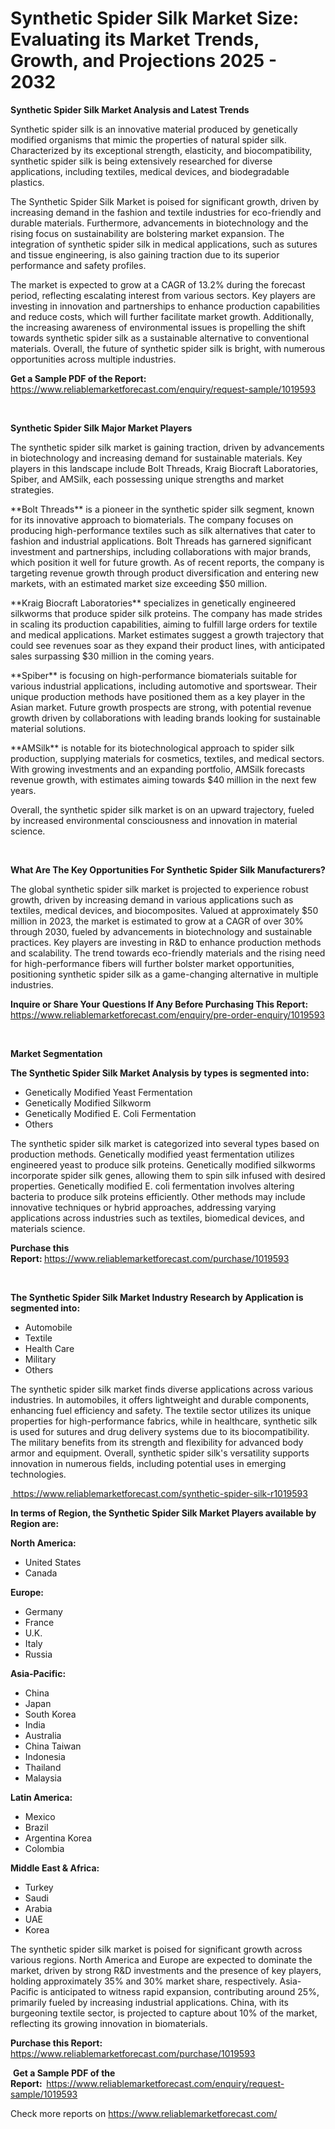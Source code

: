 <p><h1>Synthetic Spider Silk Market Size: Evaluating its Market Trends, Growth, and Projections 2025 - 2032</h1></p><p><strong>Synthetic Spider Silk Market Analysis and Latest Trends</strong></p>
<p><p>Synthetic spider silk is an innovative material produced by genetically modified organisms that mimic the properties of natural spider silk. Characterized by its exceptional strength, elasticity, and biocompatibility, synthetic spider silk is being extensively researched for diverse applications, including textiles, medical devices, and biodegradable plastics. </p><p>The Synthetic Spider Silk Market is poised for significant growth, driven by increasing demand in the fashion and textile industries for eco-friendly and durable materials. Furthermore, advancements in biotechnology and the rising focus on sustainability are bolstering market expansion. The integration of synthetic spider silk in medical applications, such as sutures and tissue engineering, is also gaining traction due to its superior performance and safety profiles.</p><p>The market is expected to grow at a CAGR of 13.2% during the forecast period, reflecting escalating interest from various sectors. Key players are investing in innovation and partnerships to enhance production capabilities and reduce costs, which will further facilitate market growth. Additionally, the increasing awareness of environmental issues is propelling the shift towards synthetic spider silk as a sustainable alternative to conventional materials. Overall, the future of synthetic spider silk is bright, with numerous opportunities across multiple industries.</p></p>
<p><strong>Get a Sample PDF of the Report:&nbsp;</strong> <a href="https://www.reliablemarketforecast.com/enquiry/request-sample/1019593?utm_campaign=1167&utm_medium=2&utm_source=Github&utm_content=ia&utm_term=30012025&utm_id=synthetic-spider-silk">https://www.reliablemarketforecast.com/enquiry/request-sample/1019593</a></p>
<p>&nbsp;</p>
<p><strong>Synthetic Spider Silk Major Market Players</strong></p>
<p><p>The synthetic spider silk market is gaining traction, driven by advancements in biotechnology and increasing demand for sustainable materials. Key players in this landscape include Bolt Threads, Kraig Biocraft Laboratories, Spiber, and AMSilk, each possessing unique strengths and market strategies.</p><p>**Bolt Threads** is a pioneer in the synthetic spider silk segment, known for its innovative approach to biomaterials. The company focuses on producing high-performance textiles such as silk alternatives that cater to fashion and industrial applications. Bolt Threads has garnered significant investment and partnerships, including collaborations with major brands, which position it well for future growth. As of recent reports, the company is targeting revenue growth through product diversification and entering new markets, with an estimated market size exceeding $50 million.</p><p>**Kraig Biocraft Laboratories** specializes in genetically engineered silkworms that produce spider silk proteins. The company has made strides in scaling its production capabilities, aiming to fulfill large orders for textile and medical applications. Market estimates suggest a growth trajectory that could see revenues soar as they expand their product lines, with anticipated sales surpassing $30 million in the coming years.</p><p>**Spiber** is focusing on high-performance biomaterials suitable for various industrial applications, including automotive and sportswear. Their unique production methods have positioned them as a key player in the Asian market. Future growth prospects are strong, with potential revenue growth driven by collaborations with leading brands looking for sustainable material solutions.</p><p>**AMSilk** is notable for its biotechnological approach to spider silk production, supplying materials for cosmetics, textiles, and medical sectors. With growing investments and an expanding portfolio, AMSilk forecasts revenue growth, with estimates aiming towards $40 million in the next few years.</p><p>Overall, the synthetic spider silk market is on an upward trajectory, fueled by increased environmental consciousness and innovation in material science.</p></p>
<p>&nbsp;</p>
<p><strong>What Are The Key Opportunities For Synthetic Spider Silk Manufacturers?</strong></p>
<p><p>The global synthetic spider silk market is projected to experience robust growth, driven by increasing demand in various applications such as textiles, medical devices, and biocomposites. Valued at approximately $50 million in 2023, the market is estimated to grow at a CAGR of over 30% through 2030, fueled by advancements in biotechnology and sustainable practices. Key players are investing in R&D to enhance production methods and scalability. The trend towards eco-friendly materials and the rising need for high-performance fibers will further bolster market opportunities, positioning synthetic spider silk as a game-changing alternative in multiple industries.</p></p>
<p><strong>Inquire or Share Your Questions If Any Before Purchasing This Report:</strong> <a href="https://www.reliablemarketforecast.com/enquiry/pre-order-enquiry/1019593?utm_campaign=1167&utm_medium=2&utm_source=Github&utm_content=ia&utm_term=30012025&utm_id=synthetic-spider-silk">https://www.reliablemarketforecast.com/enquiry/pre-order-enquiry/1019593</a></p>
<p>&nbsp;</p>
<p><strong>Market Segmentation</strong></p>
<p><strong>The Synthetic Spider Silk Market Analysis by types is segmented into:</strong></p>
<p><ul><li>Genetically Modified Yeast Fermentation</li><li>Genetically Modified Silkworm</li><li>Genetically Modified E. Coli Fermentation</li><li>Others</li></ul></p>
<p><p>The synthetic spider silk market is categorized into several types based on production methods. Genetically modified yeast fermentation utilizes engineered yeast to produce silk proteins. Genetically modified silkworms incorporate spider silk genes, allowing them to spin silk infused with desired properties. Genetically modified E. coli fermentation involves altering bacteria to produce silk proteins efficiently. Other methods may include innovative techniques or hybrid approaches, addressing varying applications across industries such as textiles, biomedical devices, and materials science.</p></p>
<p><strong>Purchase this Report:&nbsp;</strong><a href="https://www.reliablemarketforecast.com/purchase/1019593?utm_campaign=1167&utm_medium=2&utm_source=Github&utm_content=ia&utm_term=30012025&utm_id=synthetic-spider-silk">https://www.reliablemarketforecast.com/purchase/1019593</a></p>
<p>&nbsp;</p>
<p><strong>The Synthetic Spider Silk Market Industry Research by Application is segmented into:</strong></p>
<p><ul><li>Automobile</li><li>Textile</li><li>Health Care</li><li>Military</li><li>Others</li></ul></p>
<p><p>The synthetic spider silk market finds diverse applications across various industries. In automobiles, it offers lightweight and durable components, enhancing fuel efficiency and safety. The textile sector utilizes its unique properties for high-performance fabrics, while in healthcare, synthetic silk is used for sutures and drug delivery systems due to its biocompatibility. The military benefits from its strength and flexibility for advanced body armor and equipment. Overall, synthetic spider silk's versatility supports innovation in numerous fields, including potential uses in emerging technologies.</p></p>
<p><a href="https://www.reliablemarketforecast.com/synthetic-spider-silk-r1019593?utm_campaign=1167&utm_medium=2&utm_source=Github&utm_content=ia&utm_term=30012025&utm_id=synthetic-spider-silk">&nbsp;https://www.reliablemarketforecast.com/synthetic-spider-silk-r1019593</a></p>
<p><strong>In terms of Region, the Synthetic Spider Silk Market Players available by Region are:</strong></p>
<p>
    <p> <strong> North America: </strong>
        <ul>
            <li>United States</li>
            <li>Canada</li>
        </ul>
        </p> 
    <p> <strong> Europe: </strong>
        <ul>
            <li>Germany</li>
            <li>France</li>
            <li>U.K.</li>
            <li>Italy</li>
            <li>Russia</li>
        </ul>
        </p> 
    <p> <strong> Asia-Pacific: </strong>
        <ul>
            <li>China</li>
            <li>Japan</li>
            <li>South Korea</li>
            <li>India</li>
            <li>Australia</li>
            <li>China Taiwan</li>
            <li>Indonesia</li>
            <li>Thailand</li>
            <li>Malaysia</li>
        </ul>
        </p> 
    <p> <strong> Latin America: </strong>
        <ul>
            <li>Mexico</li>
            <li>Brazil</li>
            <li>Argentina Korea</li>
            <li>Colombia</li>
        </ul>
        </p> 
    <p> <strong> Middle East & Africa: </strong>
        <ul>
            <li>Turkey</li>
            <li>Saudi</li>
            <li>Arabia</li>
            <li>UAE</li>
            <li>Korea</li>
        </ul>
    </p>
    </p>
<p><p>The synthetic spider silk market is poised for significant growth across various regions. North America and Europe are expected to dominate the market, driven by strong R&D investments and the presence of key players, holding approximately 35% and 30% market share, respectively. Asia-Pacific is anticipated to witness rapid expansion, contributing around 25%, primarily fueled by increasing industrial applications. China, with its burgeoning textile sector, is projected to capture about 10% of the market, reflecting its growing innovation in biomaterials.</p></p>
<p><strong>Purchase this Report: </strong><a href="https://www.reliablemarketforecast.com/purchase/1019593?utm_campaign=1167&utm_medium=2&utm_source=Github&utm_content=ia&utm_term=30012025&utm_id=synthetic-spider-silk">https://www.reliablemarketforecast.com/purchase/1019593</a></p>
<p>&nbsp;<strong>Get a Sample PDF of the Report:&nbsp;&nbsp;</strong><a href="https://www.reliablemarketforecast.com/enquiry/request-sample/1019593?utm_campaign=1167&utm_medium=2&utm_source=Github&utm_content=ia&utm_term=30012025&utm_id=synthetic-spider-silk">https://www.reliablemarketforecast.com/enquiry/request-sample/1019593</a></p>
<p><strong></strong></p>
<p>Check more reports on <a href="https://www.reliablemarketforecast.com/?utm_campaign=1167&utm_medium=2&utm_source=Github&utm_content=ia&utm_term=30012025&utm_id=synthetic-spider-silk">https://www.reliablemarketforecast.com/</a></p>